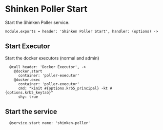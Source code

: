 
# Shinken Poller Start

Start the Shinken Poller service.

    module.exports = header: 'Shinken Poller Start', handler: (options) ->

## Start Executor

Start the docker executors (normal and admin)

      @call header: 'Docker Executor', ->
        @docker.start
          container: 'poller-executor'
        @docker.exec
          container: 'poller-executor'
          cmd: "kinit #{options.krb5_principal} -kt #{options.krb5_keytab}"
          shy: true

## Start the service

      @service.start name: 'shinken-poller'

